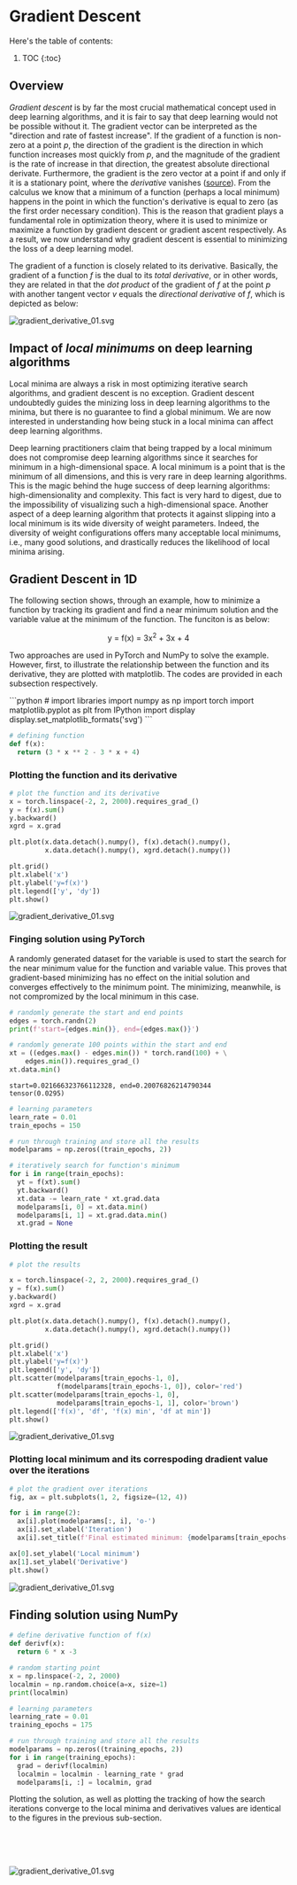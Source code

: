 # Gradient Descent


Here's the table of contents:

1. TOC
{:toc}

## Overview
<p><em>Gradient descent</em> is by far the most crucial mathematical concept used in deep learning algorithms, and it is fair to say that deep learning would not be possible without it. The gradient vector can be interpreted as the "direction and rate of fastest increase". If the gradient of a function is non-zero at a point <em>p</em>, the direction of the gradient is the direction in which function increases most quickly from <em>p</em>, and the magnitude of the gradient is the rate of increase in that direction, the greatest absolute directional derivate. Furthermore, the gradient is the zero vector at a point if and only if it is a stationary point, where the <em>derivative</em> vanishes (<a href="https://en.wikipedia.org/wiki/Gradient">source</a>). From the calculus we know that a minimum of a function (perhaps a local minimum) happens in the point in which the function's derivative is equal to zero (as the first order necessary condition). This is the reason that gradient plays a fundamental role in optimization theory, where it is used to minimize or maximize a function by gradient descent or gradient ascent respectively. As a result, we now understand why gradient descent is essential to minimizing the loss of a deep learning model.</p>

The gradient of a function is closely related to its derivative. Basically, the gradient of a function <em>f</em> is the dual to its <em>total derivative</em>, or in other words, they are related in that the <em>dot product</em> of the gradient of <em>f</em> at the point <em>p</em> with another tangent vector <em>v</em> equals the <em>directional derivative</em> of <em>f</em>, which is depicted as below:
  
![gradient_derivative_01.svg](/mytechblog/images/2022-03-11-DL_gradient_descent/gradient_derivative_01.svg)


## Impact of <em>local minimums</em> on deep learning algorithms
<p>Local minima are always a risk in most optimizing iterative search algorithms, and gradient descent is no exception. Gradient descent undoubtedly guides the minizing loss in deep learning algorithms to the minima, but there is no guarantee to find a global minimum. We are now interested in understanding how being stuck in a local minima can affect deep learning algorithms.</p> <p>Deep learning practitioners claim that being trapped by a local minimum does not compromise deep learning algorithms since it searches for minimum in a high-dimensional space. A local minimum is a point that is the minimum of all dimensions, and this is very rare in deep learning algorithms. This is the magic behind the huge success of deep learning algorithms: high-dimensionality and complexity. This fact is very hard to digest, due to the impossibility of visualizing such a high-dimensional space. Another aspect of a deep learning algorithm that protects it against slipping into a local minimum is its wide diversity of weight parameters. Indeed, the diversity of weight configurations offers many acceptable local minimums, i.e., many good solutions, and drastically reduces the likelihood of local minima arising.</p>


## Gradient Descent in 1D
The following section shows, through an example, how to minimize a function by tracking its gradient and find a near minimum solution and the variable value at the minimum of the function. The funciton is as below:
<p><center>y = f(x) = 3x<sup>2</sup> + 3x + 4</center></p>
<p>
Two approaches are used in PyTorch and NumPy to solve the example. However, first, to illustrate the relationship between the function and its derivative, they are plotted with matplotlib. The codes are provided in each subsection respectively.
</p>
```python
# import libraries
import numpy as np
import torch
import matplotlib.pyplot as plt
from IPython import display
display.set_matplotlib_formats('svg')
```

```python
# defining function
def f(x):
  return (3 * x ** 2 - 3 * x + 4)
```

### Plotting the function and its derivative
```python
# plot the function and its derivative
x = torch.linspace(-2, 2, 2000).requires_grad_()
y = f(x).sum()
y.backward()
xgrd = x.grad

plt.plot(x.data.detach().numpy(), f(x).detach().numpy(),
         x.data.detach().numpy(), xgrd.detach().numpy())

plt.grid()
plt.xlabel('x')
plt.ylabel('y=f(x)')
plt.legend(['y', 'dy'])
plt.show()
```
![gradient_derivative_01.svg](/mytechblog/images/2022-03-11-DL_gradient_descent/gradient_descent_0101.png)

### Finging solution using PyTorch
A randomly generated dataset for the variable is used to start the search for the near minimum value for the function and variable value. This proves that gradient-based minimizing has no effect on the initial solution and converges effectively to the minimum point. The minimizing, meanwhile, is not compromized by the local minimum in this case.

```python
# randomly generate the start and end points
edges = torch.randn(2)
print(f'start={edges.min()}, end={edges.max()}')

# randomly generate 100 points within the start and end
xt = ((edges.max() - edges.min()) * torch.rand(100) + \
    edges.min()).requires_grad_()
xt.data.min()
```
    start=0.021666323766112328, end=0.20076826214790344
    tensor(0.0295)

```python
# learning parameters
learn_rate = 0.01
train_epochs = 150

# run through training and store all the results
modelparams = np.zeros((train_epochs, 2))

# iteratively search for function's minimum
for i in range(train_epochs):
  yt = f(xt).sum()
  yt.backward()
  xt.data -= learn_rate * xt.grad.data
  modelparams[i, 0] = xt.data.min()
  modelparams[i, 1] = xt.grad.data.min()
  xt.grad = None
```

### Plotting the result
```python
# plot the results

x = torch.linspace(-2, 2, 2000).requires_grad_()
y = f(x).sum()
y.backward()
xgrd = x.grad

plt.plot(x.data.detach().numpy(), f(x).detach().numpy(),
         x.data.detach().numpy(), xgrd.detach().numpy())

plt.grid()
plt.xlabel('x')
plt.ylabel('y=f(x)')
plt.legend(['y', 'dy'])
plt.scatter(modelparams[train_epochs-1, 0], 
            f(modelparams[train_epochs-1, 0]), color='red')
plt.scatter(modelparams[train_epochs-1, 0], 
            modelparams[train_epochs-1, 1], color='brown')
plt.legend(['f(x)', 'df', 'f(x) min', 'df at min'])
plt.show()
```
![gradient_derivative_01.svg](/mytechblog/images/2022-03-11-DL_gradient_descent/gradient_descent_0102.png)

### Plotting local minimum and its correspoding dradient value over the iterations
```python
# plot the gradient over iterations
fig, ax = plt.subplots(1, 2, figsize=(12, 4))

for i in range(2):
  ax[i].plot(modelparams[:, i], 'o-')
  ax[i].set_xlabel('Iteration')
  ax[i].set_title(f'Final estimated minimum: {modelparams[train_epochs-1, 0]:.5f}')

ax[0].set_ylabel('Local minimum')
ax[1].set_ylabel('Derivative')
plt.show()
```
![gradient_derivative_01.svg](/mytechblog/images/2022-03-11-DL_gradient_descent/gradient_descent_0103.png)

## Finding solution using NumPy

```python
# define derivative function of f(x)
def derivf(x):
  return 6 * x -3
```

```python
# random starting point
x = np.linspace(-2, 2, 2000)
localmin = np.random.choice(a=x, size=1)
print(localmin)

# learning parameters
learning_rate = 0.01
training_epochs = 175

# run through training and store all the results
modelparams = np.zeros((training_epochs, 2))
for i in range(training_epochs):
  grad = derivf(localmin)
  localmin = localmin - learning_rate * grad
  modelparams[i, :] = localmin, grad
```

Plotting the solution, as well as plotting the tracking of how the search iterations converge to the local minima and derivatives values are identical to the figures in the previous sub-section.

<br><br><br>

![gradient_derivative_01.svg](/mytechblog/images/2022-03-11-DL_gradient_descent/gradient_descent_0104_r.png)
